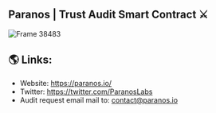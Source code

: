 ## Paranos | Trust Audit Smart Contract :crossed_swords:
![Frame 38483](https://user-images.githubusercontent.com/113617685/192086159-4ca98eb5-cd8f-4b2f-be00-441ef73e3e25.png)

## 🌎 Links:
* Website: https://paranos.io/
* Twitter: https://twitter.com/ParanosLabs
* Audit request email mail to: contact@paranos.io
